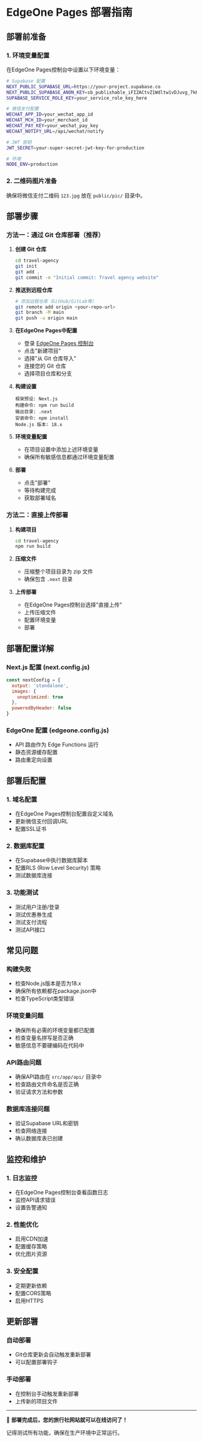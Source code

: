# EdgeOne Pages 部署指南

## 部署前准备

### 1. 环境变量配置
在EdgeOne Pages控制台中设置以下环境变量：

```bash
# Supabase 配置
NEXT_PUBLIC_SUPABASE_URL=https://your-project.supabase.co
NEXT_PUBLIC_SUPABASE_ANON_KEY=sb_publishable_iFIZACtvZ1Wdltw1vDJuvg_7kK6J6_t
SUPABASE_SERVICE_ROLE_KEY=your_service_role_key_here

# 微信支付配置
WECHAT_APP_ID=your_wechat_app_id
WECHAT_MCH_ID=your_merchant_id
WECHAT_PAY_KEY=your_wechat_pay_key
WECHAT_NOTIFY_URL=/api/wechat/notify

# JWT 密钥
JWT_SECRET=your-super-secret-jwt-key-for-production

# 环境
NODE_ENV=production
```

### 2. 二维码图片准备
确保将微信支付二维码 `123.jpg` 放在 `public/pic/` 目录中。

## 部署步骤

### 方法一：通过 Git 仓库部署（推荐）

1. **创建 Git 仓库**
   ```bash
   cd travel-agency
   git init
   git add .
   git commit -m "Initial commit: Travel agency website"
   ```

2. **推送到远程仓库**
   ```bash
   # 添加远程仓库（GitHub/GitLab等）
   git remote add origin <your-repo-url>
   git branch -M main
   git push -u origin main
   ```

3. **在EdgeOne Pages中配置**
   - 登录 [EdgeOne Pages 控制台](https://console.cloud.tencent.com/edgeone/pages)
   - 点击"新建项目"
   - 选择"从 Git 仓库导入"
   - 连接您的 Git 仓库
   - 选择项目仓库和分支

4. **构建设置**
   ```
   框架预设: Next.js
   构建命令: npm run build
   输出目录: .next
   安装命令: npm install
   Node.js 版本: 18.x
   ```

5. **环境变量配置**
   - 在项目设置中添加上述环境变量
   - 确保所有敏感信息都通过环境变量配置

6. **部署**
   - 点击"部署"
   - 等待构建完成
   - 获取部署域名

### 方法二：直接上传部署

1. **构建项目**
   ```bash
   cd travel-agency
   npm run build
   ```

2. **压缩文件**
   - 压缩整个项目目录为 zip 文件
   - 确保包含 `.next` 目录

3. **上传部署**
   - 在EdgeOne Pages控制台选择"直接上传"
   - 上传压缩文件
   - 配置环境变量
   - 部署

## 部署配置详解

### Next.js 配置 (next.config.js)
```javascript
const nextConfig = {
  output: 'standalone',
  images: {
    unoptimized: true
  },
  poweredByHeader: false
}
```

### EdgeOne 配置 (edgeone.config.js)
- API 路由作为 Edge Functions 运行
- 静态资源缓存配置
- 路由重定向设置

## 部署后配置

### 1. 域名配置
- 在EdgeOne Pages控制台配置自定义域名
- 更新微信支付回调URL
- 配置SSL证书

### 2. 数据库配置
- 在Supabase中执行数据库脚本
- 配置RLS (Row Level Security) 策略
- 测试数据库连接

### 3. 功能测试
- 测试用户注册/登录
- 测试优惠券生成
- 测试支付流程
- 测试API接口

## 常见问题

### 构建失败
- 检查Node.js版本是否为18.x
- 确保所有依赖都在package.json中
- 检查TypeScript类型错误

### 环境变量问题
- 确保所有必需的环境变量都已配置
- 检查变量名拼写是否正确
- 敏感信息不要硬编码在代码中

### API路由问题
- 确保API路由在 `src/app/api/` 目录中
- 检查路由文件命名是否正确
- 验证请求方法和参数

### 数据库连接问题
- 验证Supabase URL和密钥
- 检查网络连接
- 确认数据库表已创建

## 监控和维护

### 1. 日志监控
- 在EdgeOne Pages控制台查看函数日志
- 监控API请求错误
- 设置告警通知

### 2. 性能优化
- 启用CDN加速
- 配置缓存策略
- 优化图片资源

### 3. 安全配置
- 定期更新依赖
- 配置CORS策略
- 启用HTTPS

## 更新部署

### 自动部署
- Git仓库更新会自动触发重新部署
- 可以配置部署钩子

### 手动部署
- 在控制台手动触发重新部署
- 上传新的项目文件

---

🎉 **部署完成后，您的旅行社网站就可以在线访问了！**

记得测试所有功能，确保在生产环境中正常运行。